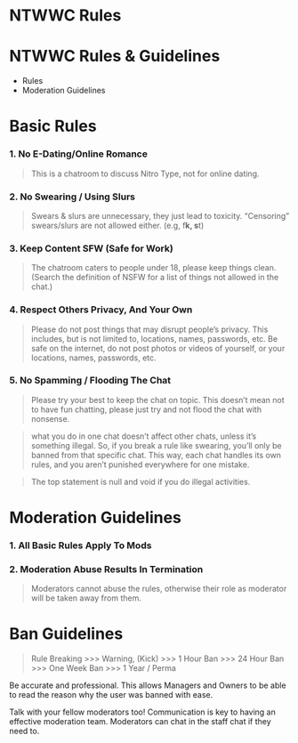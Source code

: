 # NTWWC Rules

# NTWWC Rules & Guidelines

- Rules
- Moderation Guidelines

# Basic Rules
### 1. No E-Dating/Online Romance
> This is a chatroom to discuss Nitro Type, not for online dating.

### 2. No Swearing / Using Slurs
> Swears & slurs are unnecessary, they just lead to toxicity.
> “Censoring” swears/slurs are not allowed either. (e.g, f**k, s**t)

### 3. Keep Content SFW (Safe for Work)
> The chatroom caters to people under 18, please keep things clean. (Search the definition of NSFW for a list of things not allowed in the chat.)

### 4. Respect Others Privacy, And Your Own
> Please do not post things that may disrupt people’s privacy.
> This includes, but is not limited to, locations, names, passwords, etc.
> Be safe on the internet, do not post photos or videos of yourself, or your locations, names, passwords, etc.

### 5. No Spamming / Flooding The Chat
> Please try your best to keep the chat on topic. This doesn’t mean not to have fun chatting, please just try and not flood the chat with nonsense.


> what you do in one chat doesn’t affect other chats, unless it’s something illegal. So, if you break a rule like swearing, you’ll only be banned from that specific chat. This way, each chat handles its own rules, and you aren’t punished everywhere for one mistake.

> The top statement is null and void if you do illegal activities. 


# Moderation Guidelines
### 1. All Basic Rules Apply To Mods

### 2. Moderation Abuse Results In Termination
> Moderators cannot abuse the rules, otherwise their role as moderator will be taken away from them.


# Ban Guidelines
                              
> Rule Breaking >>> Warning, (Kick) >>> 1 Hour Ban >>> 24 Hour Ban >>> One Week Ban >>> 1 Year / Perma
                     

Be accurate and professional. This allows Managers and Owners to be able to read the reason why the user was banned with ease.

Talk with your fellow moderators too! Communication is key to having an effective moderation team. Moderators can chat in the staff chat if they need to.








